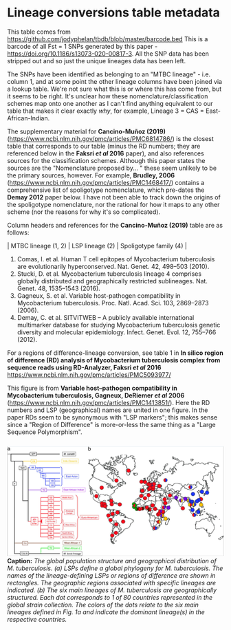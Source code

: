 
# Lineage conversions table metadata

This table comes from https://github.com/jodyphelan/tbdb/blob/master/barcode.bed This is a barcode of all Fst = 1 SNPs generated by this paper - https://doi.org/10.1186/s13073-020-00817-3. All the SNP data has been stripped out and so just the unique lineages data has been left. 

The SNPs have been identified as belonging to an "MTBC lineage" - i.e. column 1, and at some point the other lineage columns have been joined via a lookup table. We're not sure what this is or where this has come from, but it seems to be right. It's unclear how these nomenclature/classification schemes map onto one another as I can't find anything equivalent to our table that makes it clear exactly *why*, for example, Lineage 3 = CAS = East-African-Indian. 

The supplementary material for **Cancino-Muñoz (2019)** (https://www.ncbi.nlm.nih.gov/pmc/articles/PMC6814786/) is the closest table that corresponds to our table (minus the RD numbers; they are referenced below in the **Faksri *et al* 2016** paper), and also references sources for the classification schemes. Although this paper states the sources are the "Nomenclature proposed by... " these seem unlikely to be the primary sources, however. For example, **Brudley, 2006** (https://www.ncbi.nlm.nih.gov/pmc/articles/PMC1468417/) contains a comprehensive list of spoligotype nomenclature, which pre-dates the **Demay 2012** paper below. I have not been able to track down the origins of the spoligotype nomenclature, nor the rational for how it maps to any other scheme (nor the reasons for why it's so complicated). 

Column headers and references for the **Cancino-Muñoz (2019)** table are as follows:

| MTBC lineage (1, 2) | LSP lineage (2) | Spoligotype family (4) |

1. Comas, I. et al. Human T cell epitopes of Mycobacterium tuberculosis are evolutionarily hyperconserved. Nat. Genet. 42, 498–503 (2010). 
2. Stucki, D. et al. Mycobacterium tuberculosis lineage 4 comprises globally distributed and geographically restricted sublineages. Nat. Genet. 48, 1535–1543 (2016).
3. Gagneux, S. et al. Variable host-pathogen compatibility in Mycobacterium tuberculosis. Proc. Natl. Acad. Sci. 103, 2869–2873 (2006).
4. Demay, C. et al. SITVITWEB – A publicly available international multimarker database for studying Mycobacterium tuberculosis genetic diversity and molecular epidemiology. Infect. Genet. Evol. 12, 755–766 (2012).

For a regions of difference-lineage conversion, see table 1 in **In silico region of difference (RD) analysis of Mycobacterium tuberculosis complex from sequence reads using RD-Analyzer, Faksri *et al* 2016**
https://www.ncbi.nlm.nih.gov/pmc/articles/PMC5093977/

This figure is from **Variable host–pathogen compatibility in Mycobacterium tuberculosis, Gagneux, DeRiemer *et al* 2006**  (https://www.ncbi.nlm.nih.gov/pmc/articles/PMC1413851/). Here the RD numbers and LSP (geographical) names are united in one figure. In the paper RDs seem to be synonymous with "LSP markers"; this makes sense since a "Region of Difference" is more-or-less the same thing as a "Large Sequence Polymorphism".
<img src=../img/Gagneux_DeRiemer_2006.png style="padding-right: 25px; padding-top: 25px;">
**Caption:** *The global population structure and geographical distribution of M. tuberculosis. (a) LSPs define a global phylogeny for M. tuberculosis. The names of the lineage-defining LSPs or regions of difference are shown in rectangles. The geographic regions associated with specific lineages are indicated. (b) The six main lineages of M. tuberculosis are geographically structured. Each dot corresponds to 1 of 80 countries represented in the global strain collection. The colors of the dots relate to the six main lineages defined in Fig. 1a and indicate the dominant lineage(s) in the respective countries.*


